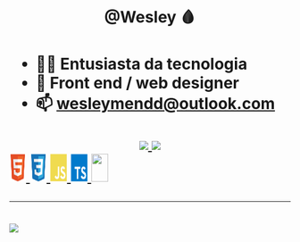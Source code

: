 <h1 align='center'>@Wesley 🩸<h1>

- 👩‍💻 Entusiasta da tecnologia 
- 👾 Front end / web designer 
- 📫 wesleymendd@outlook.com

<div align='center'>
  <a href="https://github.com/ttkwesley">
  <img height="100em" src="https://github-readme-stats.vercel.app/api?username=ttkwesley&show_icons=true&theme=highcontrast&include_all_commits=true&count_private=true"/>
  <img height="100em" src="https://github-readme-stats.vercel.app/api/top-langs/?username=ttkwesley&layout=compact&langs_count=7&theme=highcontrast"/>
</div>
<div>
  <img height="50" width="30" src='https://raw.githubusercontent.com/devicons/devicon/master/icons/html5/html5-original.svg'>
  <img height="50" width="30" src='https://raw.githubusercontent.com/devicons/devicon/master/icons/css3/css3-original.svg'>
  <img height="50" width="30" src='https://raw.githubusercontent.com/devicons/devicon/master/icons/javascript/javascript-plain.svg'>
  <img height="50" width="30" src='https://raw.githubusercontent.com/devicons/devicon/master/icons/typescript/typescript-plain.svg'>
  <img height="50" width="30" src='https://camo.githubusercontent.com/ae5fcd5f0575d2efc2470ccab7a0f06081410681905032a0cfaaaf4406f0a0d5/68747470733a2f2f63646e2e6a7364656c6976722e6e65742f67682f64657669636f6e732f64657669636f6e2f69636f6e732f70686f746f73686f702f70686f746f73686f702d706c61696e2e737667'>
</div>
 <hr>
  <a href="https://www.behance.net/offfwesley" target="_blank"><img src="https://img.shields.io/badge/-Behance-blue?style=for-the-badge&logo=behance&logoColor=white"></a>

